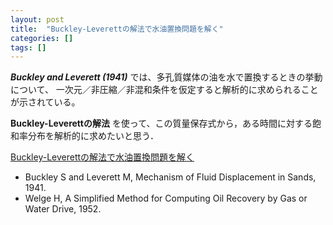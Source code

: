 ```yaml
---
layout: post
title:  "Buckley-Leverettの解法で水油置換問題を解く"
categories: []
tags: []
---
```


***Buckley and Leverett (1941)*** では、多孔質媒体の油を水で置換するときの挙動について、
一次元／非圧縮／非混和条件を仮定すると解析的に求められることが示されている。

**Buckley-Leverettの解法** を使って、この質量保存式から，ある時間に対する飽和率分布を解析的に求めたいと思う．

[Buckley-Leverettの解法で水油置換問題を解く](https://nbviewer.jupyter.org/github/mayuneko-re/notebook/blob/master/colab/Buckley_Leverett_Basic.ipynb)

- Buckley S and Leverett M, Mechanism of Fluid Displacement in Sands, 1941.
- Welge H, A Simplified Method for Computing Oil Recovery by Gas or Water Drive, 1952.


